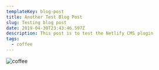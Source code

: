 ```yaml
---
templateKey: blog-post
title: Another Test Blog Post
slug: Testing blog post
date: 2019-04-30T23:43:46.597Z
description: This post is to test the Netlify CMS plugin
tags:
  - coffee
---
```

![coffee](/img/products-grid2.jpg "coffee image")
